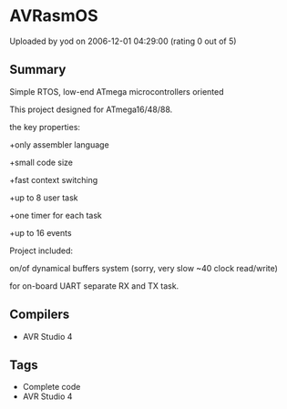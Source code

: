 # AVRasmOS

Uploaded by yod on 2006-12-01 04:29:00 (rating 0 out of 5)

## Summary

Simple RTOS, low-end ATmega microcontrollers oriented  

This project designed for ATmega16/48/88.  

the key properties:  

+only assembler language  

+small code size  

+fast context switching  

+up to 8 user task  

+one timer for each task  

+up to 16 events  

Project included:  

on/of dynamical buffers system (sorry, very slow ~40 clock read/write)  

for on-board UART separate RX and TX task.

## Compilers

- AVR Studio 4

## Tags

- Complete code
- AVR Studio 4

